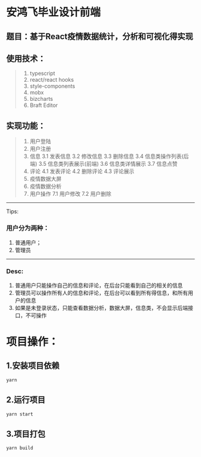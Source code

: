 # 安鸿飞毕业设计前端
## 题目：基于React疫情数据统计，分析和可视化得实现
## 使用技术：
>1. typescript
>2. react/react hooks
>3. style-components
>4. mobx
>5. bizcharts
>6. Braft Editor
## 实现功能：
>1. 用户登陆
>2. 用户注册
>3. 信息
      3.1 发表信息
      3.2 修改信息
      3.3 删除信息
      3.4 信息类操作列表(后端)
      3.5 信息类列表展示(前端)
      3.6 信息类详情展示
      3.7 信息点赞
>4. 评论
      4.1 发表评论
      4.2 删除评论
      4.3 评论展示
>5. 疫情数据大屏
>6. 疫情数据分析
>7. 用户操作
      7.1 用户修改
      7.2 用户删除

--------------------

Tips: 
### 用户分为两种：
1. 普通用户；
2. 管理员
-------------------
### Desc:
1. 普通用户只能操作自己的信息和评论，在后台只能看到自己的相关的信息
2. 管理员可以操作所有人的信息和评论，在后台可以看到所有得信息，和所有用户的信息
3. 如果是未登录状态，只能查看数据分析，数据大屏，信息类，不会显示后端接口，不可操作
# 项目操作：
## 1.安装项目依赖
`yarn`
## 2.运行项目
`yarn start`
## 3.项目打包
`yarn build`